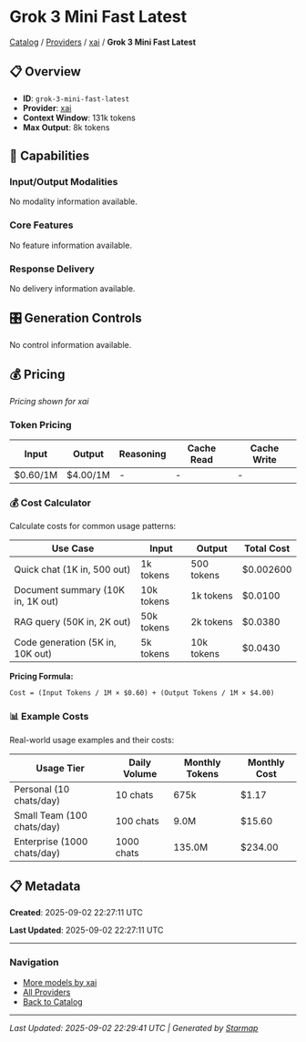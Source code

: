 # Grok 3 Mini Fast Latest
  
[Catalog](../../../..) / [Providers](../../..) / [xai](../..) / **Grok 3 Mini Fast Latest**


## 📋 Overview
  
- **ID**: `grok-3-mini-fast-latest`
- **Provider**: [xai](../)
- **Context Window**: 131k tokens
- **Max Output**: 8k tokens
  
## 🎯 Capabilities
  
### Input/Output Modalities
  
No modality information available.
  
### Core Features
  
No feature information available.
  
### Response Delivery
  
No delivery information available.
  
## 🎛️ Generation Controls
  
No control information available.
  
## 💰 Pricing
  
*Pricing shown for xai*
  
  
### Token Pricing
  
| Input | Output | Reasoning | Cache Read | Cache Write |
|---------|---------|---------|---------|---------|
| $0.60/1M | $4.00/1M | - | - | - |

  
### 💰 Cost Calculator
  
Calculate costs for common usage patterns:
  
  
| Use Case | Input | Output | Total Cost |
|---------|---------|---------|---------|
| Quick chat (1K in, 500 out) | 1k tokens | 500 tokens | $0.002600 |
| Document summary (10K in, 1K out) | 10k tokens | 1k tokens | $0.0100 |
| RAG query (50K in, 2K out) | 50k tokens | 2k tokens | $0.0380 |
| Code generation (5K in, 10K out) | 5k tokens | 10k tokens | $0.0430 |

  
**Pricing Formula:**
  
```
Cost = (Input Tokens / 1M × $0.60) + (Output Tokens / 1M × $4.00)
```
  
### 📊 Example Costs
  
Real-world usage examples and their costs:
  
  
| Usage Tier | Daily Volume | Monthly Tokens | Monthly Cost |
|---------|---------|---------|---------|
| Personal (10 chats/day) | 10 chats | 675k | $1.17 |
| Small Team (100 chats/day) | 100 chats | 9.0M | $15.60 |
| Enterprise (1000 chats/day) | 1000 chats | 135.0M | $234.00 |

  
## 📋 Metadata
  
**Created**: 2025-09-02 22:27:11 UTC
  
**Last Updated**: 2025-09-02 22:27:11 UTC
  
  
---
  
  
### Navigation

- [More models by xai](../)
- [All Providers](../../../../providers)
- [Back to Catalog](../../../..)


---
_Last Updated: 2025-09-02 22:29:41 UTC | Generated by [Starmap](https://github.com/agentstation/starmap)_
